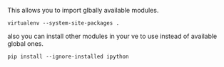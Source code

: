 

This allows you to import glbally available modules.

    virtualenv --system-site-packages .
    
also you can install other modules in your ve to use instead of available global ones.

    pip install --ignore-installed ipython 
